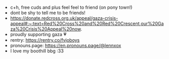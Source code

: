 - c+h, free cuds and plus feel feel to friend (on pony town!)
- dont be shy to tell me to be friends!
-  https://donate.redcross.org.uk/appeal/gaza-crisis-appeal#:~:text=Red%20Cross%20and%20Red%20Crescent,our%20Gaza%20Crisis%20Appeal%20now.
  - proudly supporting gaza 💗
  - rentry: https://rentry.co/fvjoboys
  - pronouns.page: https://en.pronouns.page/@lennxox
  - I love my boothill bbg :33

